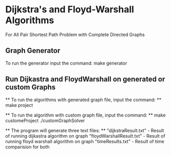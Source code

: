 # Dijkstra's and Floyd-Warshall Algorithms 
For All Pair Shortest Path Problem with Complete Directed Graphs

## Graph Generator

To run the generator input the command:
make generator

## Run Dijkastra and FloydWarshall on generated or custom Graphs

** To run the algorithms with generated graph file, input the command: **
make project

** To run the algorithm with custom graph file, input the command: **
make customeProject
./customGraphSolver <custom file name>

** The program will generate three text files: **
"dijkstraResult.txt" 		- Result of running dijkastra algorithm on graph
"floydWarshallResult.txt" 		- Result of running floyd warshall algorithm on graph
"timeResults.txt"			- Result of time comparision for both 
